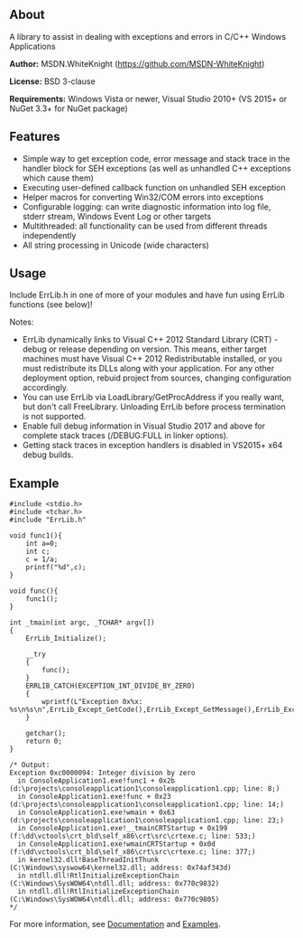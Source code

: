 ## About

A library to assist in dealing with exceptions and errors in C/C++ Windows Applications

**Author:** MSDN.WhiteKnight (https://github.com/MSDN-WhiteKnight)

**License:** BSD 3-clause

**Requirements:** Windows Vista or newer, Visual Studio 2010+ (VS 2015+ or NuGet 3.3+ for NuGet package)

## Features

- Simple way to get exception code, error message and stack trace in the handler block for SEH exceptions (as well as unhandled C++ exceptions which cause them)
- Executing user-defined callback function on unhandled SEH exception
- Helper macros for converting Win32/COM errors into exceptions
- Configurable logging: can write diagnostic information into log file, stderr stream, Windows Event Log or other targets
- Multithreaded: all functionality can be used from different threads independently
- All string processing in Unicode (wide characters)

## Usage

Include ErrLib.h in one of more of your modules and have fun using ErrLib functions (see below)!

Notes:

- ErrLib dynamically links to Visual C++ 2012 Standard Library (CRT) - debug or release depending on version. This means, either target machines must have Visual C++ 2012 Redistributable installed, or you must redistribute its DLLs along with your application. For any other deployment option, rebuid project from sources, changing configuration accordingly.
- You can use ErrLib via LoadLibrary/GetProcAddress if you really want, but don't call FreeLibrary. Unloading ErrLib before process termination is not supported.
- Enable full debug information in Visual Studio 2017 and above for complete stack traces (/DEBUG:FULL in linker options).
- Getting stack traces in exception handlers is disabled in VS2015+ x64 debug builds.

## Example

```
#include <stdio.h>
#include <tchar.h>
#include "ErrLib.h"

void func1(){
	int a=0;
	int c;
	c = 1/a;
	printf("%d",c);
}

void func(){
	func1();
}

int _tmain(int argc, _TCHAR* argv[])
{
	ErrLib_Initialize();

	__try
	{		
		func();
	}
	ERRLIB_CATCH(EXCEPTION_INT_DIVIDE_BY_ZERO)
	{	
		wprintf(L"Exception 0x%x: %s\n%s\n",ErrLib_Except_GetCode(),ErrLib_Except_GetMessage(),ErrLib_Except_GetStackTrace());					
	}

	getchar();
	return 0;
}

/* Output:
Exception 0xc0000094: Integer division by zero
  in ConsoleApplication1.exe!func1 + 0x2b (d:\projects\consoleapplication1\consoleapplication1.cpp; line: 8;)
  in ConsoleApplication1.exe!func + 0x23 (d:\projects\consoleapplication1\consoleapplication1.cpp; line: 14;)
  in ConsoleApplication1.exe!wmain + 0x63 (d:\projects\consoleapplication1\consoleapplication1.cpp; line: 23;)
  in ConsoleApplication1.exe!__tmainCRTStartup + 0x199 (f:\dd\vctools\crt_bld\self_x86\crt\src\crtexe.c; line: 533;)
  in ConsoleApplication1.exe!wmainCRTStartup + 0x0d (f:\dd\vctools\crt_bld\self_x86\crt\src\crtexe.c; line: 377;)
  in kernel32.dll!BaseThreadInitThunk (C:\Windows\syswow64\kernel32.dll; address: 0x74af343d)
  in ntdll.dll!RtlInitializeExceptionChain (C:\Windows\SysWOW64\ntdll.dll; address: 0x770c9832)
  in ntdll.dll!RtlInitializeExceptionChain (C:\Windows\SysWOW64\ntdll.dll; address: 0x770c9805)
*/
```

For more information, see [Documentation](https://github.com/MSDN-WhiteKnight/ErrLib/blob/master/README.md) and [Examples](https://github.com/MSDN-WhiteKnight/ErrLib/tree/master/Examples).
